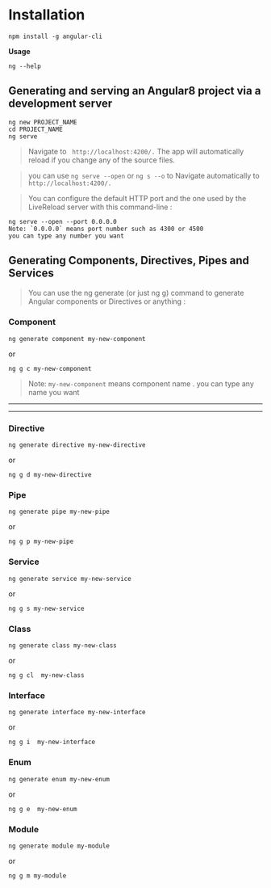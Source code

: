 

# Installation

``` 
npm install -g angular-cli 
```



**Usage**

```
ng --help 
```



 ## Generating and serving an Angular8 project via a development server

```
ng new PROJECT_NAME
cd PROJECT_NAME
ng serve
```
>Navigate to ``` http://localhost:4200/.``` The app will automatically reload if you change any of the source files.

>you can use ``` ng serve --open ``` or ``` ng s --o ``` to Navigate automatically to ``` http://localhost:4200/.```  

>You can configure the default HTTP port and the one used by the LiveReload server with this command-line :

```
ng serve --open --port 0.0.0.0
Note: `0.0.0.0` means port number such as 4300 or 4500 
you can type any number you want 
```




## Generating Components, Directives, Pipes and Services

>You can use the ng generate (or just ng g) command to generate Angular components or Directives or anything :


### Component

```
ng generate component my-new-component
```
or 
```
ng g c my-new-component
```

> Note: `my-new-component` means component name . you can type any name you want 




______________________________________________________________________________________________
-------------------------------------------------------------------------------------------
### Directive

```
ng generate directive my-new-directive
```

or 

```
ng g d my-new-directive
```

### Pipe


```
ng generate pipe my-new-pipe
```

or 

```
ng g p my-new-pipe
```


### Service


```
ng generate service my-new-service
```

or 

```
ng g s my-new-service
```

### Class


```
ng generate class my-new-class
```

or 

```
ng g cl  my-new-class
```

### Interface


```
ng generate interface my-new-interface
```

or 

```
ng g i  my-new-interface
```

### Enum


```
ng generate enum my-new-enum
```

or 

```
ng g e  my-new-enum
```

### Module


```
ng generate module my-module
```

or 

```
ng g m my-module
```

